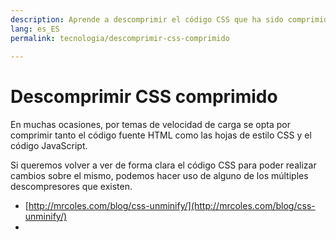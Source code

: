 ```yaml
---
description: Aprende a descomprimir el código CSS que ha sido comprimido por temas de velocidad de carga
lang: es_ES
permalink: tecnologia/descomprimir-css-comprimido
  
---
```


# Descomprimir CSS comprimido

En muchas ocasiones, por temas de velocidad de carga se opta por comprimir tanto el código fuente HTML como las hojas de estilo CSS y el código JavaScript.

Si queremos volver a ver de forma clara el código CSS para poder realizar cambios sobre el mismo, podemos hacer uso de alguno de los múltiples descompresores que existen. 

- [http://mrcoles.com/blog/css-unminify/](http://mrcoles.com/blog/css-unminify/)
- 
<!--stackedit_data:
eyJoaXN0b3J5IjpbLTEzNjE1MTU0NDFdfQ==
-->